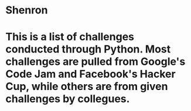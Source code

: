 # Shenron

# This is a list of challenges conducted through Python.  Most challenges are pulled from Google's Code Jam and Facebook's Hacker Cup, while others are from given challenges by collegues.